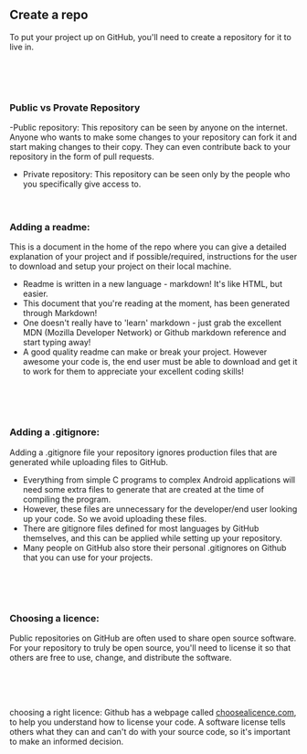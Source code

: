 ## Create a repo

To put your project up on GitHub, you'll need to create a repository for it to live in.

<br><br><br>

### Public vs Provate Repository
-Public repository:  This repository can be seen by anyone on the internet.
                     Anyone who wants to make some changes to your repository can fork 
                     it and start making changes to their copy. They can even contribute 
                     back to your repository in the form of pull requests.
 
- Private repository: This repository can be seen only by the people who 
                     you specifically give access to.
<br><br> <br>

### Adding a readme: 
This is a document in the home of the repo where you can give a detailed explanation of your project
and if possible/required, instructions for the user to download and setup your project on their local machine. 

- Readme is written in a new language - markdown! It's like HTML, but easier.
- This document that you're reading at the moment, has been generated through Markdown!
- One doesn't really have to 'learn' markdown - just grab the excellent MDN (Mozilla Developer Network) or Github markdown reference and start typing away!
- A good quality readme can make or break your project. However awesome your code is, the end user must be able to download and get it to work for them to appreciate your excellent coding skills! 

<br> <br> <br>
            
            
            
  

### Adding a .gitignore: 
Adding a .gitignore file your repository ignores production files that are generated while uploading files to GitHub. 
- Everything from simple C programs to complex Android applications will need some extra files to generate that are created at the time of compiling the program. 
- However, these files are unnecessary for the developer/end user looking up your code. So we avoid uploading these files. 
- There are gitignore files defined for most languages by GitHub themselves, and this can be applied while setting up your repository. 
- Many people on GitHub also store their personal .gitignores on Github that you can use for your projects. 
  
             
<br> <br> <br>
             

### Choosing a licence: 
Public repositories on GitHub are often used to share open source software. For your repository to truly be open source, you'll need to license it so that others are free to use, change, and distribute the software. 
  
<br><br><br>  
                 
                 
choosing a right licence:
Github has a webpage called [choosealicence.com][1], to help you understand how to license your code. A software license tells others what they can and can't do with your source code, so it's important to make an informed decision.


[1]:https://choosealicense.com


